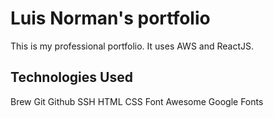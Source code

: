 # Luis Norman's portfolio

This is my professional portfolio. It uses AWS and ReactJS.

## Technologies Used

Brew
Git
Github
SSH
HTML
CSS
Font Awesome
Google Fonts

